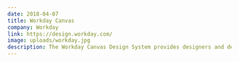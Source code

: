```yaml
---
date: 2018-04-07
title: Workday Canvas
company: Workday
link: https://design.workday.com/
image: uploads/workday.jpg
description: The Workday Canvas Design System provides designers and developers with tools to create exceptional experiences. Delve into our design standards, writing guidelines, and playbook.
---
```

